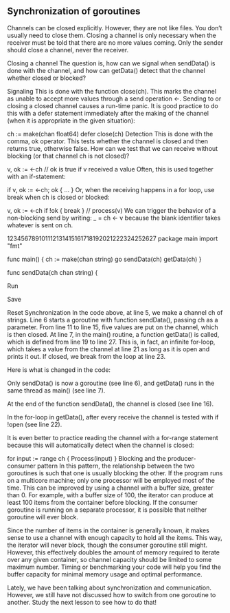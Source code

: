 ## Synchronization of goroutines

Channels can be closed explicitly. However, they are not like files. You don’t usually need to close them. Closing a channel is only necessary when the receiver must be told that there are no more values coming. Only the sender should close a channel, never the receiver.

Closing a channel
The question is, how can we signal when sendData() is done with the channel, and how can getData() detect that the channel whether closed or blocked?

Signaling
This is done with the function close(ch). This marks the channel as unable to accept more values through a send operation <-. Sending to or closing a closed channel causes a run-time panic. It is good practice to do this with a defer statement immediately after the making of the channel (when it is appropriate in the given situation):

ch := make(chan float64)
defer close(ch)
Detection
This is done with the comma, ok operator. This tests whether the channel is closed and then returns true, otherwise false. How can we test that we can receive without blocking (or that channel ch is not closed)?

v, ok := <-ch // ok is true if v received a value
Often, this is used together with an if-statement:

if v, ok := <-ch; ok {
  ...
}
Or, when the receiving happens in a for loop, use break when ch is closed or blocked:

v, ok := <-ch
if !ok {
  break
}
// process(v)
We can trigger the behavior of a non-blocking send by writing: _ = ch <- v because the blank identifier takes whatever is sent on ch.

123456789101112131415161718192021222324252627
package main
import "fmt"

func main() {
  ch := make(chan string)
  go sendData(ch)
  getData(ch)
}

func sendData(ch chan string) {


Run

Save

Reset
Synchronization
In the code above, at line 5, we make a channel ch of strings. Line 6 starts a goroutine with function sendData(), passing ch as a parameter. From line 11 to line 15, five values are put on the channel, which is then closed. At line 7, in the main() routine, a function getData() is called, which is defined from line 19 to line 27. This is, in fact, an infinite for-loop, which takes a value from the channel at line 21 as long as it is open and prints it out. If closed, we break from the loop at line 23.

Here is what is changed in the code:

Only sendData() is now a goroutine (see line 6), and getData() runs in the same thread as main() (see line 7).

At the end of the function sendData(), the channel is closed (see line 16).

In the for-loop in getData(), after every receive the channel is tested with if !open (see line 22).

It is even better to practice reading the channel with a for-range statement because this will automatically detect when the channel is closed:

for input := range ch {
  Process(input)
}
Blocking and the producer-consumer pattern
In this pattern, the relationship between the two goroutines is such that one is usually blocking the other. If the program runs on a multicore machine; only one processor will be employed most of the time. This can be improved by using a channel with a buffer size, greater than 0. For example, with a buffer size of 100, the iterator can produce at least 100 items from the container before blocking. If the consumer goroutine is running on a separate processor, it is possible that neither goroutine will ever block.

Since the number of items in the container is generally known, it makes sense to use a channel with enough capacity to hold all the items. This way, the iterator will never block, though the consumer goroutine still might. However, this effectively doubles the amount of memory required to iterate over any given container, so channel capacity should be limited to some maximum number. Timing or benchmarking your code will help you find the buffer capacity for minimal memory usage and optimal performance.

Lately, we have been talking about synchronization and communication. However, we still have not discussed how to switch from one goroutine to another. Study the next lesson to see how to do that!

